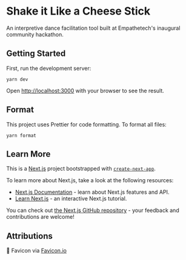 # Shake it Like a Cheese Stick

An interpretive dance facilitation tool built at Empathetech's inaugural community hackathon.

## Getting Started

First, run the development server:

```
yarn dev
```

Open [http://localhost:3000](http://localhost:3000) with your browser to see the result.

## Format

This project uses Prettier for code formatting. To format all files:

```
yarn format
```
## Learn More

This is a [Next.js](https://nextjs.org/) project bootstrapped with [`create-next-app`](https://github.com/vercel/next.js/tree/canary/packages/create-next-app).

To learn more about Next.js, take a look at the following resources:

- [Next.js Documentation](https://nextjs.org/docs) - learn about Next.js features and API.
- [Learn Next.js](https://nextjs.org/learn) - an interactive Next.js tutorial.

You can check out [the Next.js GitHub repository](https://github.com/vercel/next.js/) - your feedback and contributions are welcome!

## Attributions

🧀 Favicon via [Favicon.io](https://favicon.io/)
